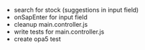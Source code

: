 - search for stock (suggestions in input field)
- onSapEnter for input field
- cleanup main.controller.js
- write tests for main.controller.js
- create opa5 test